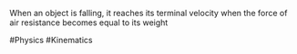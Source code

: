 When an object is falling, it reaches its terminal velocity when the force of air resistance becomes equal to its weight

#Physics #Kinematics